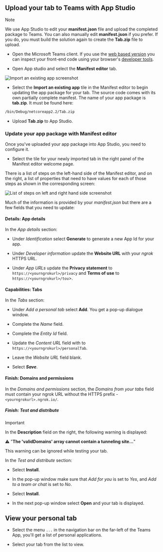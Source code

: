 ## Upload your tab to Teams with App Studio

>[!NOTE]
> We use App Studio to edit your **manifest.json** file and upload the completed package to Teams. You can also manually edit **manifest.json** if you prefer. If you do, you must build the solution again to create the **Tab.zip** file to upload.

- Open the Microsoft Teams client. If you use the [web based version](https://teams.microsoft.com) you can inspect your front-end code using your browser's [developer tools](~/tabs/how-to/developer-tools.md).

- Open App studio and select the **Manifest editor** tab.

![Import an existing app screenshot](~/assets/images/tabs/Import-existing-tab.png)

- Select the **Import an existing app** tile in the Manifest editor to begin updating the app package for your tab. The source code comes with its own partially complete manifest. The name of your app package is **tab.zip**. It must be found here:

```bash
/bin/Debug/netcoreapp2.2/Tab.zip
```

- Upload **Tab.zip** to App Studio.

### Update your app package with Manifest editor

Once you've uploaded your app package into App Studio, you need to configure it.

- Select the tile for your newly imported tab in the right panel of the Manifest editor welcome page.

There is a list of steps on the left-hand side of the Manifest editor, and on the right, a list of properties that need to have values for each of those steps as shown in the corresponding screen:

![List of steps on left and right hand side screenshot](~/assets/images/tabs/Update-app-package-with-manifest-editor.png)

Much of the information is provided by your *manifest.json* but there are a few fields that you need to update:

#### Details: App details

In the *App details* section:

- Under *Identification* select **Generate** to generate a new App Id for your app.

- Under *Developer information* update the **Website URL** with your *ngrok* HTTPS URL.

- Under *App URLs* update the **Privacy statement** to `https://<yourngrokurl>/privacy` and **Terms of use** to `https://<yourngrokurl>/tou`>.

#### Capabilities: Tabs

In the *Tabs* section:

- Under *Add a personal tab* select **Add**. You get a pop-up dialogue window.

- Complete the *Name* field.

- Complete the *Entity Id* field.

- Update the *Content URL* field with to `https://<yourngrokurl>/personalTab`.

- Leave the *Website URL* field blank.

- Select ***Save***.

#### Finish: Domains and permissions

In the *Domains and permissions* section, the *Domains from your tabs* field must contain your ngrok URL without the HTTPS prefix - `<yourngrokurl>.ngrok.io/`.

##### Finish: Test and distribute

>[!IMPORTANT]
>In the **Description** field on the right, the following warning is displayed:
>
>&#9888; "**The 'validDomains' array cannot contain a tunneling site...**"
>
>This warning can be ignored while testing your tab.

In the *Test and distribute* section:

- Select **Install**.

- In the pop-up window make sure that *Add for you* is set to *Yes*, and *Add to a team or chat* is set to *No*.

- Select **Install**.

- In the next pop-up window select **Open** and your tab is displayed.

## View your personal tab

- Select the menu `...` in the navigation bar on the far-left of the Teams App, you'll get a list of personal applications.

- Select your tab from the list to view.
